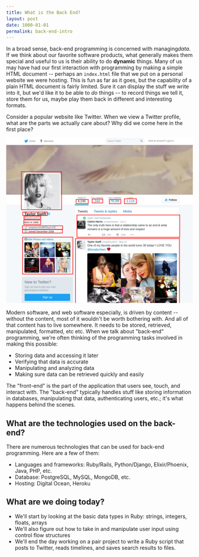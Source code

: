 ```yaml
---
title: What is the Back End?
layout: post
date: 1000-01-01
permalink: back-end-intro
---
```


In a broad sense, back-end programming is concerned with managing ​*data*​. If we think about our favorite software products, what generally makes them special and useful to us is their ability to do **dynamic** things. Many of us may have had our first interaction with programming by making a simple HTML document -- perhaps an `index.html` file that we put on a personal website we were hosting. This is fun as far as it goes, but the capability of a plain HTML document is fairly limited. Sure it can display the stuff we write into it, but we'd like it to be able to ​*do*​ things -- to record things we tell it, store them for us, maybe play them back in different and interesting formats.

Consider a popular website like Twitter. When we view a Twitter profile, what are the parts we actually care about? Why did we come here in the first place?

![INSERT IMAGE LINK HERE](/images/taylor_swift.png)

Modern software, and web software especially, is driven by content -- without the content, most of it wouldn't be worth bothering with. And all of that content has to live somewhere. It needs to be stored, retrieved, manipulated, formatted, etc etc. When we talk about "back-end" programming, we're often thinking of the programming tasks involved in making this possible:

* Storing data and accessing it later
* Verifying that data is accurate
* Manipulating and analyzing data
* Making sure data can be retrieved quickly and easily

The "front-end" is the part of the application that users see, touch, and interact with. The "back-end" typically handles stuff like storing information in databases, manipulating that data, authenticating users, etc.; it's what happens behind the scenes.

## What are the technologies used on the back-end?

There are numerous technologies that can be used for back-end programming. Here are a few of them: 

* Languages and frameworks: Ruby/Rails, Python/Django, Elixir/Phoenix, Java, PHP, etc.
* Database: PostgreSQL, MySQL, MongoDB, etc.
* Hosting: Digital Ocean, Heroku

## What are we doing today?

- We'll start by looking at the basic data types in Ruby: strings, integers, floats, arrays
- We'll also figure out how to take in and manipulate user input using control flow structures
- We'll end the day working on a pair project to write a Ruby script that posts to Twitter, reads timelines, and saves search results to files.
